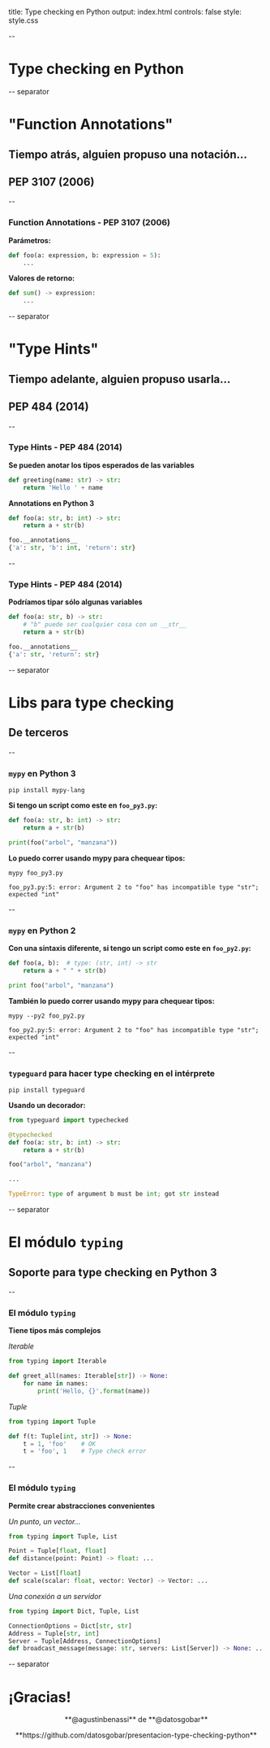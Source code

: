 title: Type checking en Python
output: index.html
controls: false
style: style.css

--
# Type checking en Python

-- separator
# "Function Annotations"
## Tiempo atrás, alguien propuso una **notación**...
## PEP 3107 (2006)

--
### Function Annotations - PEP 3107 (2006)

**Parámetros:**

```python
def foo(a: expression, b: expression = 5):
    ...
```

**Valores de retorno:**

```python
def sum() -> expression:
    ...
```

-- separator
# "Type Hints"
## Tiempo adelante, alguien propuso **usarla**...
## PEP 484 (2014)

--
### Type Hints - PEP 484 (2014)

**Se pueden anotar los tipos esperados de las variables**

```python
def greeting(name: str) -> str:
    return 'Hello ' + name
```

**Annotations en Python 3**

```python
def foo(a: str, b: int) -> str:
    return a + str(b)

foo.__annotations__
{'a': str, 'b': int, 'return': str}
```

--
### Type Hints - PEP 484 (2014)

**Podríamos tipar sólo algunas variables**

```python
def foo(a: str, b) -> str:
    # "b" puede ser cualquier cosa con un __str__
    return a + str(b)

foo.__annotations__
{'a': str, 'return': str}
```

-- separator
# Libs para type checking
## De terceros

--
### `mypy` en Python 3

`pip install mypy-lang`

**Si tengo un script como este en `foo_py3.py`:**

```python
def foo(a: str, b: int) -> str:
    return a + str(b)

print(foo("arbol", "manzana"))
```

**Lo puedo correr usando mypy para chequear tipos:**

```
mypy foo_py3.py

foo_py3.py:5: error: Argument 2 to "foo" has incompatible type "str"; expected "int"
```

--
### `mypy` en Python 2

**Con una sintaxis diferente, si tengo un script como este en `foo_py2.py`:**

```python
def foo(a, b):  # type: (str, int) -> str
    return a + " " + str(b)

print foo("arbol", "manzana")
```

**También lo puedo correr usando mypy para chequear tipos:**

```
mypy --py2 foo_py2.py

foo_py2.py:5: error: Argument 2 to "foo" has incompatible type "str"; expected "int"
```

--
### `typeguard` para hacer type checking en el intérprete

```
pip install typeguard
```

**Usando un decorador:**

```python
from typeguard import typechecked

@typechecked
def foo(a: str, b: int) -> str:
    return a + str(b)

foo("arbol", "manzana")

...

TypeError: type of argument b must be int; got str instead
```

-- separator
# El módulo `typing`
## Soporte para type checking en Python 3

--
### El módulo `typing`

**Tiene tipos más complejos**

*Iterable*

```python
from typing import Iterable

def greet_all(names: Iterable[str]) -> None:
    for name in names:
        print('Hello, {}'.format(name))
```

*Tuple*

```python
from typing import Tuple

def f(t: Tuple[int, str]) -> None:
    t = 1, 'foo'    # OK
    t = 'foo', 1    # Type check error
```

--
### El módulo `typing`

**Permite crear abstracciones convenientes**

*Un punto, un vector...*
```python
from typing import Tuple, List

Point = Tuple[float, float]
def distance(point: Point) -> float: ...

Vector = List[float]
def scale(scalar: float, vector: Vector) -> Vector: ...
```

*Una conexión a un servidor*
```python
from typing import Dict, Tuple, List

ConnectionOptions = Dict[str, str]
Address = Tuple[str, int]
Server = Tuple[Address, ConnectionOptions]
def broadcast_message(message: str, servers: List[Server]) -> None: ...
```

-- separator
# ¡Gracias!

<p align="center">**@agustinbenassi** de **@datosgobar**</p>

<p align="center">**https://github.com/datosgobar/presentacion-type-checking-python**</p>







